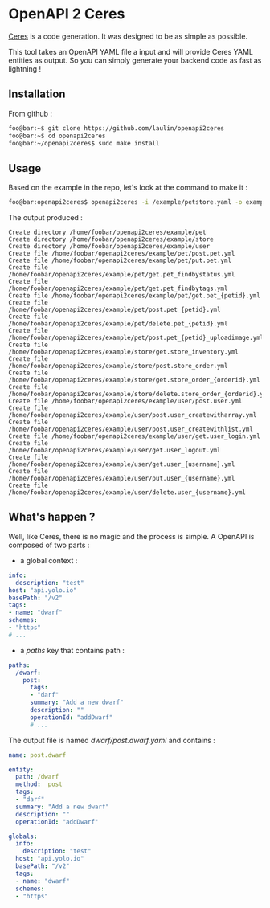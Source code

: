# OpenAPI 2 Ceres 

[Ceres](https://github.com/laulin/ceres) is a code generation. It was designed to 
be as simple as possible. 

This tool takes an OpenAPI YAML file a input and will provide Ceres YAML entities 
as output. So you can simply generate your backend code as fast as lightning !

## Installation

From github :

```bash
foo@bar:~$ git clone https://github.com/laulin/openapi2ceres
foo@bar:~$ cd openapi2ceres
foo@bar:~/openapi2ceres$ sudo make install
```

## Usage

Based on the example in the repo, let's look at the command to make it :

```bash
foo@bar:openapi2ceres$ openapi2ceres -i /example/petstore.yaml -o example/
```

The output produced :

```
Create directory /home/foobar/openapi2ceres/example/pet
Create directory /home/foobar/openapi2ceres/example/store
Create directory /home/foobar/openapi2ceres/example/user
Create file /home/foobar/openapi2ceres/example/pet/post.pet.yml
Create file /home/foobar/openapi2ceres/example/pet/put.pet.yml
Create file /home/foobar/openapi2ceres/example/pet/get.pet_findbystatus.yml
Create file /home/foobar/openapi2ceres/example/pet/get.pet_findbytags.yml
Create file /home/foobar/openapi2ceres/example/pet/get.pet_{petid}.yml
Create file /home/foobar/openapi2ceres/example/pet/post.pet_{petid}.yml
Create file /home/foobar/openapi2ceres/example/pet/delete.pet_{petid}.yml
Create file /home/foobar/openapi2ceres/example/pet/post.pet_{petid}_uploadimage.yml
Create file /home/foobar/openapi2ceres/example/store/get.store_inventory.yml
Create file /home/foobar/openapi2ceres/example/store/post.store_order.yml
Create file /home/foobar/openapi2ceres/example/store/get.store_order_{orderid}.yml
Create file /home/foobar/openapi2ceres/example/store/delete.store_order_{orderid}.yml
Create file /home/foobar/openapi2ceres/example/user/post.user.yml
Create file /home/foobar/openapi2ceres/example/user/post.user_createwitharray.yml
Create file /home/foobar/openapi2ceres/example/user/post.user_createwithlist.yml
Create file /home/foobar/openapi2ceres/example/user/get.user_login.yml
Create file /home/foobar/openapi2ceres/example/user/get.user_logout.yml
Create file /home/foobar/openapi2ceres/example/user/get.user_{username}.yml
Create file /home/foobar/openapi2ceres/example/user/put.user_{username}.yml
Create file /home/foobar/openapi2ceres/example/user/delete.user_{username}.yml
```

## What's happen ?

Well, like Ceres, there is no magic and the process is simple. A OpenAPI is 
composed of two parts : 

- a global context :

```yaml
info:
  description: "test"
host: "api.yolo.io"
basePath: "/v2"
tags:
- name: "dwarf"
schemes:
- "https"
# ...
```

- a *paths* key that contains path :

```yaml
paths:
  /dwarf:
    post:
      tags:
      - "darf"
      summary: "Add a new dwarf"
      description: ""
      operationId: "addDwarf"
      # ...
```

The output file is named *dwarf/post.dwarf.yaml* and contains :

```yaml
name: post.dwarf

entity:
  path: /dwarf
  method:  post
  tags:
  - "darf"
  summary: "Add a new dwarf"
  description: ""
  operationId: "addDwarf"

globals:
  info:
    description: "test"
  host: "api.yolo.io"
  basePath: "/v2"
  tags:
  - name: "dwarf"
  schemes:
  - "https"
```